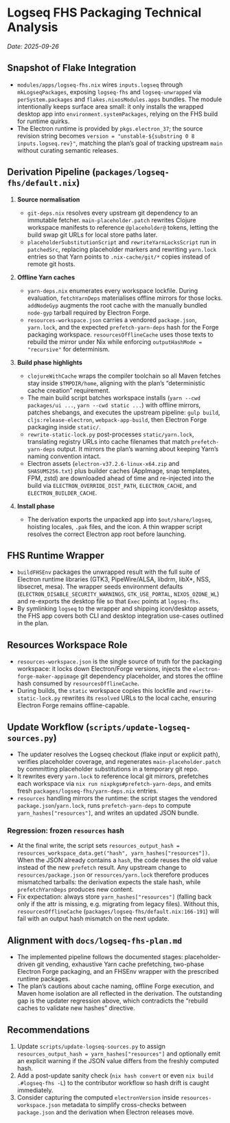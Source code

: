 # Logseq FHS Packaging Technical Analysis

_Date: 2025-09-26_

## Snapshot of Flake Integration

- `modules/apps/logseq-fhs.nix` wires `inputs.logseq` through `mkLogseqPackages`, exposing `logseq-fhs` and `logseq-unwrapped` via `perSystem.packages` and `flakes.nixosModules.apps` bundles. The module intentionally keeps surface area small: it only installs the wrapped desktop app into `environment.systemPackages`, relying on the FHS build for runtime quirks.
- The Electron runtime is provided by `pkgs.electron_37`; the source revision string becomes `version = "unstable-${substring 0 8 inputs.logseq.rev}"`, matching the plan’s goal of tracking upstream `main` without curating semantic releases.

## Derivation Pipeline (`packages/logseq-fhs/default.nix`)

1. **Source normalisation**
   - `git-deps.nix` resolves every upstream git dependency to an immutable fetcher. `main-placeholder.patch` rewrites Clojure workspace manifests to reference `@placeholder@` tokens, letting the build swap git URLs for local store paths later.
   - `placeholderSubstitutionScript` and `rewriteYarnLocksScript` run in `patchedSrc`, replacing placeholder markers and rewriting `yarn.lock` entries so that Yarn points to `.nix-cache/git/*` copies instead of remote git hosts.

2. **Offline Yarn caches**
   - `yarn-deps.nix` enumerates every workspace lockfile. During evaluation, `fetchYarnDeps` materialises offline mirrors for those locks. `addNodeGyp` augments the root cache with the manually bundled `node-gyp` tarball required by Electron Forge.
   - `resources-workspace.json` carries a vendored `package.json`, `yarn.lock`, and the expected `prefetch-yarn-deps` hash for the Forge packaging workspace. `resourcesOfflineCache` uses those texts to rebuild the mirror under Nix while enforcing `outputHashMode = "recursive"` for determinism.

3. **Build phase highlights**
   - `clojureWithCache` wraps the compiler toolchain so all Maven fetches stay inside `$TMPDIR/home`, aligning with the plan’s “deterministic cache creation” requirement.
   - The main build script batches workspace installs (`yarn --cwd packages/ui ...`, `yarn --cwd static ...`) with offline mirrors, patches shebangs, and executes the upstream pipeline: `gulp build`, `cljs:release-electron`, `webpack-app-build`, then Electron Forge packaging inside `static/`.
   - `rewrite-static-lock.py` post-processes `static/yarn.lock`, translating registry URLs into cache filenames that match `prefetch-yarn-deps` output. It mirrors the plan’s warning about keeping Yarn’s naming convention intact.
   - Electron assets (`electron-v37.2.6-linux-x64.zip` and `SHASUMS256.txt`) plus builder caches (AppImage, snap templates, FPM, zstd) are downloaded ahead of time and re-injected into the build via `ELECTRON_OVERRIDE_DIST_PATH`, `ELECTRON_CACHE`, and `ELECTRON_BUILDER_CACHE`.

4. **Install phase**
   - The derivation exports the unpacked app into `$out/share/logseq`, hoisting locales, `.pak` files, and the icon. A thin wrapper script resolves the correct Electron app root before launching.

## FHS Runtime Wrapper

- `buildFHSEnv` packages the unwrapped result with the full suite of Electron runtime libraries (GTK3, PipeWire/ALSA, libdrm, libX\*, NSS, libsecret, mesa). The wrapper seeds environment defaults (`ELECTRON_DISABLE_SECURITY_WARNINGS`, `GTK_USE_PORTAL`, `NIXOS_OZONE_WL`) and re-exports the desktop file so that `Exec` points at `logseq-fhs`.
- By symlinking `logseq` to the wrapper and shipping icon/desktop assets, the FHS app covers both CLI and desktop integration use-cases outlined in the plan.

## Resources Workspace Role

- `resources-workspace.json` is the single source of truth for the packaging workspace: it locks down Electron/Forge versions, injects the `electron-forge-maker-appimage` git dependency placeholder, and stores the offline hash consumed by `resourcesOfflineCache`.
- During builds, the `static` workspace copies this lockfile and `rewrite-static-lock.py` rewrites its `resolved` URLs to the local cache, ensuring Electron Forge remains offline-capable.

## Update Workflow (`scripts/update-logseq-sources.py`)

- The updater resolves the Logseq checkout (flake input or explicit path), verifies placeholder coverage, and regenerates `main-placeholder.patch` by committing placeholder substitutions in a temporary git repo.
- It rewrites every `yarn.lock` to reference local git mirrors, prefetches each workspace via `nix run nixpkgs#prefetch-yarn-deps`, and emits fresh `packages/logseq-fhs/yarn-deps.nix` entries.
- `resources` handling mirrors the runtime: the script stages the vendored `package.json`/`yarn.lock`, runs `prefetch-yarn-deps` to compute `yarn_hashes["resources"]`, and writes an updated JSON bundle.

### Regression: frozen `resources` hash

- At the final write, the script sets `resources_output_hash = resources_workspace_data.get("hash", yarn_hashes["resources"])`. When the JSON already contains a `hash`, the code reuses the old value instead of the new `prefetch` result. Any upstream change to `resources/package.json` or `resources/yarn.lock` therefore produces mismatched tarballs: the derivation expects the stale hash, while `prefetchYarnDeps` produces new content.
- Fix expectation: always store `yarn_hashes["resources"]` (falling back only if the attr is missing, e.g. migrating from legacy files). Without this, `resourcesOfflineCache` (`packages/logseq-fhs/default.nix:166-191`) will fail with an output hash mismatch on the next update.

## Alignment with `docs/logseq-fhs-plan.md`

- The implemented pipeline follows the documented stages: placeholder-driven git vending, exhaustive Yarn cache prefetching, two-phase Electron Forge packaging, and an FHSEnv wrapper with the prescribed runtime packages.
- The plan’s cautions about cache naming, offline Forge execution, and Maven home isolation are all reflected in the derivation. The outstanding gap is the updater regression above, which contradicts the “rebuild caches to validate new hashes” directive.

## Recommendations

1. Update `scripts/update-logseq-sources.py` to assign `resources_output_hash = yarn_hashes["resources"]` and optionally emit an explicit warning if the JSON value differs from the freshly computed hash.
2. Add a post-update sanity check (`nix hash convert` or even `nix build .#logseq-fhs -L`) to the contributor workflow so hash drift is caught immediately.
3. Consider capturing the computed `electronVersion` inside `resources-workspace.json` metadata to simplify cross-checks between `package.json` and the derivation when Electron releases move.

